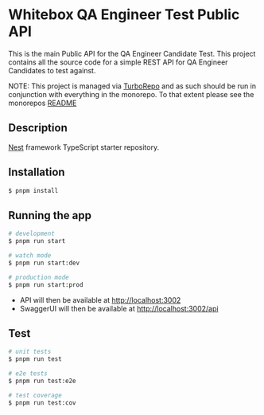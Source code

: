 # Whitebox QA Engineer Test Public API

This is the main Public API for the QA Engineer Candidate Test. This project contains all the source code for a simple REST API for QA Engineer Candidates to test against.

NOTE: This project is managed via [TurboRepo](https://turbo.build) and as such should be run in conjunction with everything in the monorepo. To that extent please see the monorepos [README](../../README.md)

## Description

[Nest](https://github.com/nestjs/nest) framework TypeScript starter repository.

## Installation

```bash
$ pnpm install
```

## Running the app

```bash
# development
$ pnpm run start

# watch mode
$ pnpm run start:dev

# production mode
$ pnpm run start:prod
```

- API will then be available at [http://localhost:3002](http://localhost:3002)
- SwaggerUI will then be available at [http://localhost:3002/api](http://localhost:3002/api)

## Test

```bash
# unit tests
$ pnpm run test

# e2e tests
$ pnpm run test:e2e

# test coverage
$ pnpm run test:cov
```
